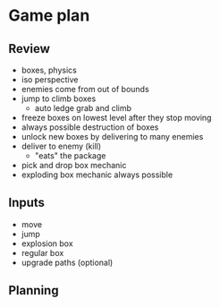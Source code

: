 # Game plan
 
## Review
- boxes, physics
- iso perspective
- enemies come from out of bounds
- jump to climb boxes
  - auto ledge grab and climb
- freeze boxes on lowest level after they stop moving
- always possible destruction of boxes
- unlock new boxes by delivering to many enemies
- deliver to enemy (kill)
  - "eats" the package
- pick and drop box mechanic
- exploding box mechanic always possible

## Inputs
- move
- jump
- explosion box
- regular box
- upgrade paths (optional)

## Planning
